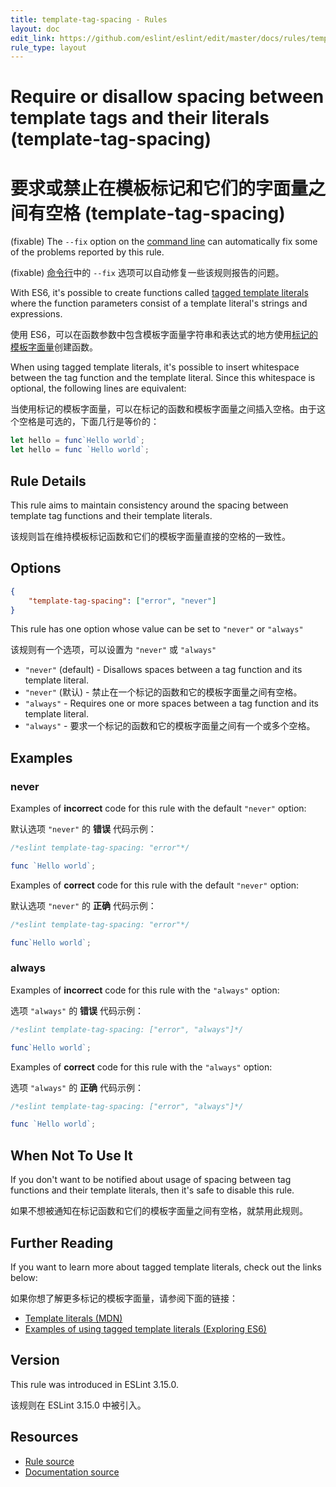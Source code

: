 ```yaml
---
title: template-tag-spacing - Rules
layout: doc
edit_link: https://github.com/eslint/eslint/edit/master/docs/rules/template-tag-spacing.md
rule_type: layout
---
```

<!-- Note: No pull requests accepted for this file. See README.md in the root directory for details. -->

# Require or disallow spacing between template tags and their literals (template-tag-spacing)

# 要求或禁止在模板标记和它们的字面量之间有空格 (template-tag-spacing)

(fixable) The `--fix` option on the [command line](../user-guide/command-line-interface#fixing-problems) can automatically fix some of the problems reported by this rule.

(fixable) [命令行](../user-guide/command-line-interface#fixing-problems)中的 `--fix` 选项可以自动修复一些该规则报告的问题。

With ES6, it's possible to create functions called [tagged template literals](#further-reading) where the function parameters consist of a template literal's strings and expressions.

使用 ES6，可以在函数参数中包含模板字面量字符串和表达式的地方使用[标记的模板字面量](#further-reading)创建函数。

When using tagged template literals, it's possible to insert whitespace between the tag function and the template literal. Since this whitespace is optional, the following lines are equivalent:

当使用标记的模板字面量，可以在标记的函数和模板字面量之间插入空格。由于这个空格是可选的，下面几行是等价的：


```js
let hello = func`Hello world`;
let hello = func `Hello world`;
```

## Rule Details

This rule aims to maintain consistency around the spacing between template tag functions and their template literals.

该规则旨在维持模板标记函数和它们的模板字面量直接的空格的一致性。

## Options

```json
{
    "template-tag-spacing": ["error", "never"]
}
```

This rule has one option whose value can be set to `"never"` or `"always"`

该规则有一个选项，可以设置为 `"never"` 或 `"always"`

* `"never"` (default) - Disallows spaces between a tag function and its template literal.
* `"never"` (默认) - 禁止在一个标记的函数和它的模板字面量之间有空格。
* `"always"` - Requires one or more spaces between a tag function and its template literal.
* `"always"` - 要求一个标记的函数和它的模板字面量之间有一个或多个空格。

## Examples

### never

Examples of **incorrect** code for this rule with the default `"never"` option:

默认选项 `"never"` 的 **错误** 代码示例：

```js
/*eslint template-tag-spacing: "error"*/

func `Hello world`;
```

Examples of **correct** code for this rule with the default `"never"` option:

默认选项 `"never"` 的 **正确** 代码示例：

```js
/*eslint template-tag-spacing: "error"*/

func`Hello world`;
```

### always

Examples of **incorrect** code for this rule with the `"always"` option:

选项 `"always"` 的 **错误** 代码示例：

```js
/*eslint template-tag-spacing: ["error", "always"]*/

func`Hello world`;
```

Examples of **correct** code for this rule with the `"always"` option:

选项 `"always"` 的 **正确** 代码示例：

```js
/*eslint template-tag-spacing: ["error", "always"]*/

func `Hello world`;
```

## When Not To Use It

If you don't want to be notified about usage of spacing between tag functions and their template literals, then it's safe to disable this rule.

如果不想被通知在标记函数和它们的模板字面量之间有空格，就禁用此规则。

## Further Reading

If you want to learn more about tagged template literals, check out the links below:

如果你想了解更多标记的模板字面量，请参阅下面的链接：

* [Template literals (MDN)](https://developer.mozilla.org/en-US/docs/Web/JavaScript/Reference/Template_literals#Tagged_template_literals)
* [Examples of using tagged template literals (Exploring ES6)](http://exploringjs.com/es6/ch_template-literals.html#_examples-of-using-tagged-template-literals)

## Version

This rule was introduced in ESLint 3.15.0.

该规则在 ESLint 3.15.0 中被引入。

## Resources

* [Rule source](https://github.com/eslint/eslint/tree/master/lib/rules/template-tag-spacing.js)
* [Documentation source](https://github.com/eslint/eslint/tree/master/docs/rules/template-tag-spacing.md)
